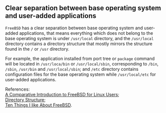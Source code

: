 Clear separation between base operating system and user-added applications
----
`FreeBSD` has a clear separation between base operating system and user-added applications, that means everything which does not belong to the base operating system is under `/usr/local` directory, and the `/usr/local` directory contains a directory structure that mostly mirrors the structure found in the `/` or `/usr` directory.  

For example, the application installed from port tree or `package` command will be located in `/usr/loca/bin` or `/usr/local/sbin`, corresponding to `/bin`, `/sbin`, `/usr/bin` and `/usr/local/sbin`; and `/etc` directory contains configuration files for the base operating system while `/usr/local/etc` for user-added applications.  

References:  
[A Comparative Introduction to FreeBSD for Linux Users](https://www.digitalocean.com/community/tutorials/a-comparative-introduction-to-freebsd-for-linux-users);  
[Directory Structure](https://www.freebsd.org/doc/handbook/dirstructure.html);  
[Ten Things I like About FreeBSD](https://bsdmag.org/download/the_begginers_guide/).
 